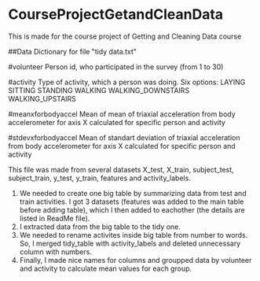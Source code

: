 # CourseProjectGetandCleanData
This is made for the course project of Getting and Cleaning Data course

##Data Dictionary for file "tidy data.txt"

#volunteer
Person id, who participated in the survey (from 1 to 30)
  
#activity
Type of activity, which a person was doing. Six options:
    LAYING
    SITTING
    STANDING
    WALKING
    WALKING_DOWNSTAIRS
    WALKING_UPSTAIRS
    
#meanxforbodyaccel
Mean of mean of triaxial acceleration from body accelerometer for axis X calculated for specific person and activity
  
#stdevxforbodyaccel
Mean of standart deviation of triaxial acceleration from body accelerometer for axis X calculated for specific person and activity


This file was made from several datasets X_test, X_train, subject_test, subject_train, y_test, y_train, features and activity_labels. 
1. We needed to create one big table by summarizing data from test and train activities. I got 3 datasets (features was added to the main table before adding table), which I then added to eachother (the details are listed in ReadMe file).
2. I extracted data from the big table to the tidy one.
3. We needed to rename activites inside big table from number to words. So, I merged tidy_table with activity_labels and deleted unnecessary column with numbers.
3. Finally, I made nice names for columns and groupped data by volunteer and activity to calculate mean values for each group.

